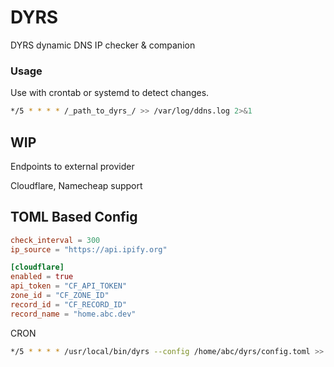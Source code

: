 # DYRS
DYRS dynamic DNS IP checker &amp; companion

### Usage
Use with crontab or systemd to detect changes.

``` bash
*/5 * * * * /_path_to_dyrs_/ >> /var/log/ddns.log 2>&1
```

## WIP

Endpoints to external provider

Cloudflare, Namecheap support


## TOML Based Config

```toml
check_interval = 300
ip_source = "https://api.ipify.org"

[cloudflare]
enabled = true
api_token = "CF_API_TOKEN"
zone_id = "CF_ZONE_ID"
record_id = "CF_RECORD_ID"
record_name = "home.abc.dev"

```

CRON 

```bash
*/5 * * * * /usr/local/bin/dyrs --config /home/abc/dyrs/config.toml >> /var/log/ddns.log 2>&1
```

